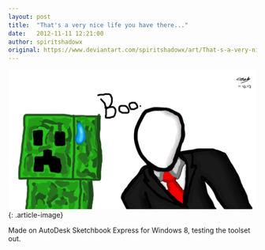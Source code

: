 ```yaml
---
layout: post
title:  "That's a very nice life you have there..."
date:   2012-11-11 12:21:00
author: spiritshadowx
original: https://www.deviantart.com/spiritshadowx/art/That-s-a-very-nice-life-you-have-there-331755068
---
```


![](/assets/img/2012-11-11-1.webp)
{: .article-image}

Made on AutoDesk Sketchbook Express for Windows 8, testing the toolset out.

